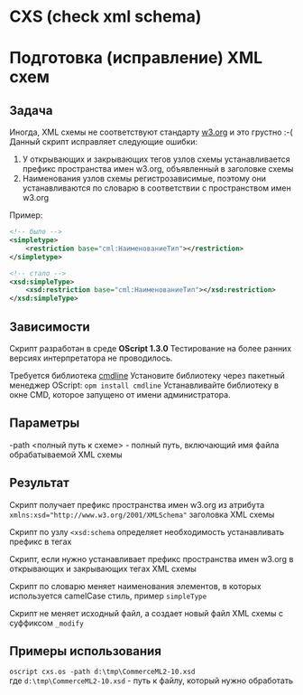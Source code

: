 # CXS (check xml schema)  
# Подготовка (исправление) XML схем

## Задача
Иногда, XML схемы не соответствуют стандарту [w3.org](https://www.w3schools.com/xml/schema_elements_ref.asp) и это грустно :-(  
Данный скрипт исправляет следующие ошибки:

1. У открывающих и закрывающих тегов узлов схемы устанавливается префикс пространства имен w3.org, объявленный в заголовке схемы
2. Наименования узлов схемы регистрозависимые, поэтому они устанавливаются по словарю в соответствии с пространством имен w3.org

Пример:  

```xsd
<!-- было -->
<simpletype>
    <restriction base="cml:НаименованиеТип"></restriction>
</simpletype>
```
```xsd
<!-- стало -->
<xsd:simpleType>
    <xsd:restriction base="cml:НаименованиеТип"></xsd:restriction>
</xsd:simpleType>
```
## Зависимости
Скрипт разработан в среде __OScript 1.3.0__ Тестирование на более ранних версиях интерпретатора не проводилось.

Требуется библиотека [cmdline](https://github.com/oscript-library/cmdline) Установите библиотеку через пакетный менеджер OScript: `opm install cmdline` Устанавливайте библиотеку в окне CMD, которое запущено от имени администратора.

## Параметры
-path <полный путь к схеме> - полный путь, включающий имя файла обрабатываемой XML схемы

## Результат
Скрипт получает префикс пространства имен w3.org из атрибута `xmlns:xsd="http://www.w3.org/2001/XMLSchema"` заголовка XML схемы

Скрипт по узлу `<xsd:schema` определяет необходимость устанавливать префикс в тегах

Скрипт, если нужно устанавливает префикс пространства имен w3.org в открывающих и закрывающих тегах XML схемы

Скрипт по словарю меняет наименования элементов, в которых используется camelCase стиль, пример `simpleType`

Скрипт не меняет исходный файл, а создает новый файл XML схемы с суффиксом `_modify`

## Примеры использования
`oscript cxs.os -path d:\tmp\CommerceML2-10.xsd`  
где `d:\tmp\CommerceML2-10.xsd` - путь к файлу, который нужно обработать